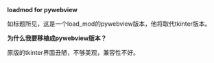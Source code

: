 **loadmod for pywebview**

如标题所见，这是一个load_mod的pywebview版本，他将取代tkinter版本。

**为什么我要移植成pywebview版本？**

  原版的tkinter界面丑陋，不够美观，兼容性不好。
